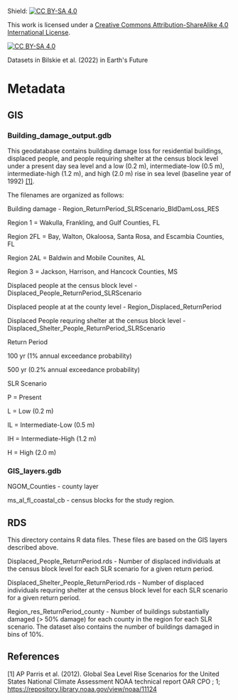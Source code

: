 Shield: [![CC BY-SA 4.0][cc-by-sa-shield]][cc-by-sa]

This work is licensed under a
[Creative Commons Attribution-ShareAlike 4.0 International License][cc-by-sa].

[![CC BY-SA 4.0][cc-by-sa-image]][cc-by-sa]

[cc-by-sa]: http://creativecommons.org/licenses/by-sa/4.0/
[cc-by-sa-image]: https://licensebuttons.net/l/by-sa/4.0/88x31.png
[cc-by-sa-shield]: https://img.shields.io/badge/License-CC%20BY--SA%204.0-lightgrey.svg

Datasets in Bilskie et al. (2022) in Earth's Future


# Metadata
## GIS
### Building_damage_output.gdb

This geodatabase contains building damage loss for residential buildings, displaced people, and people requiring shelter at the census block level under a present day sea level and a low (0.2 m), intermediate-low (0.5 m), intermediate-high (1.2 m), and high (2.0 m) rise in sea level (baseline year of 1992) [[1]](#1).

The filenames are organized as follows:

Building damage - Region_ReturnPeriod_SLRScenario_BldDamLoss_RES

Region 1 = Wakulla, Frankling, and Gulf Counties, FL

Region 2FL = Bay, Walton, Okaloosa, Santa Rosa, and Escambia Counties, FL

Region 2AL = Baldwin and Mobile Counites, AL

Region 3 = Jackson, Harrison, and Hancock Counties, MS

Displaced people at the census block level - Displaced_People_ReturnPeriod_SLRScenario

Displaced people at at the county level - Region_Displaced_ReturnPeriod

Displaced People requring shelter at the census block level - Displaced_Shelter_People_ReturnPeriod_SLRScenario

Return Period

100 yr (1% annual exceedance probability)

500 yr (0.2% annual exceedance probability)

SLR Scenario

P = Present

L = Low (0.2 m)

IL = Intermediate-Low (0.5 m)

IH = Intermediate-High (1.2 m)

H = High (2.0 m)

### GIS_layers.gdb

NGOM_Counties - county layer

ms_al_fl_coastal_cb - census blocks for the study region.

## RDS

This directory contains R data files. These files are based on the GIS layers described above.

Displaced_People_ReturnPeriod.rds - Number of displaced individuals at the census block level for each SLR scenario for a given return period.

Displaced_Shelter_People_ReturnPeriod.rds - Number of displaced individuals requring shelter at the census block level for each SLR scenario for a given return period.

Region_res_ReturnPeriod_county - Number of buildings substantially damaged (> 50% damage) for each county in the region for each SLR scenario. The dataset also contains the number of buildings damaged in bins of 10%.

## References
<a id="1">[1]</a> 
AP Parris et al. (2012). 
Global Sea Level Rise Scenarios for the United States National Climate Assessment
NOAA technical report OAR CPO ; 1;
https://repository.library.noaa.gov/view/noaa/11124
